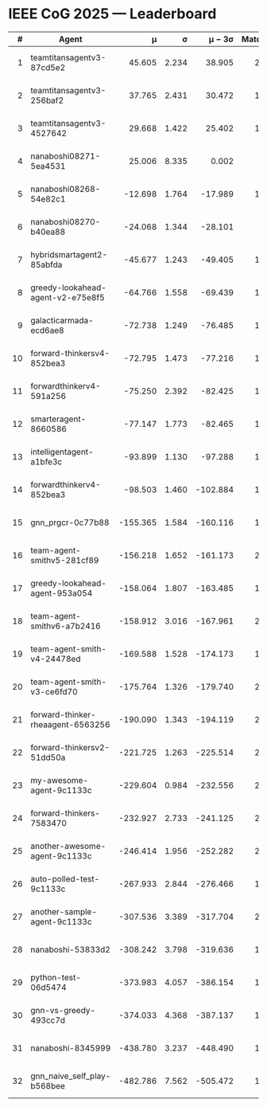 # IEEE CoG 2025 — Leaderboard

| # | Agent | μ | σ | μ − 3σ | Matches | Updated |
|---:|---|---:|---:|---:|---:|---|
| 1 | teamtitansagentv3-87cd5e2 | 45.605 | 2.234 | 38.905 | 2000 | 2025-08-27 11:42 |
| 2 | teamtitansagentv3-256baf2 | 37.765 | 2.431 | 30.472 | 1960 | 2025-08-27 11:42 |
| 3 | teamtitansagentv3-4527642 | 29.668 | 1.422 | 25.402 | 1880 | 2025-08-27 11:42 |
| 4 | nanaboshi08271-5ea4531 | 25.006 | 8.335 | 0.002 | 360 | 2025-08-27 11:42 |
| 5 | nanaboshi08268-54e82c1 | -12.698 | 1.764 | -17.989 | 1700 | 2025-08-27 11:42 |
| 6 | nanaboshi08270-b40ea88 | -24.068 | 1.344 | -28.101 | 820 | 2025-08-27 11:42 |
| 7 | hybridsmartagent2-85abfda | -45.677 | 1.243 | -49.405 | 1553 | 2025-08-27 11:42 |
| 8 | greedy-lookahead-agent-v2-e75e8f5 | -64.766 | 1.558 | -69.439 | 1738 | 2025-08-27 11:42 |
| 9 | galacticarmada-ecd6ae8 | -72.738 | 1.249 | -76.485 | 1780 | 2025-08-27 11:42 |
| 10 | forward-thinkersv4-852bea3 | -72.795 | 1.473 | -77.216 | 1813 | 2025-08-27 11:42 |
| 11 | forwardthinkerv4-591a256 | -75.250 | 2.392 | -82.425 | 1686 | 2025-08-27 11:42 |
| 12 | smarteragent-8660586 | -77.147 | 1.773 | -82.465 | 1675 | 2025-08-27 11:42 |
| 13 | intelligentagent-a1bfe3c | -93.899 | 1.130 | -97.288 | 1764 | 2025-08-27 11:42 |
| 14 | forwardthinkerv4-852bea3 | -98.503 | 1.460 | -102.884 | 1541 | 2025-08-27 11:42 |
| 15 | gnn_prgcr-0c77b88 | -155.365 | 1.584 | -160.116 | 1600 | 2025-08-27 11:42 |
| 16 | team-agent-smithv5-281cf89 | -156.218 | 1.652 | -161.173 | 2160 | 2025-08-27 11:42 |
| 17 | greedy-lookahead-agent-953a054 | -158.064 | 1.807 | -163.485 | 1918 | 2025-08-27 11:42 |
| 18 | team-agent-smithv6-a7b2416 | -158.912 | 3.016 | -167.961 | 2320 | 2025-08-27 11:42 |
| 19 | team-agent-smith-v4-24478ed | -169.588 | 1.528 | -174.173 | 1980 | 2025-08-27 11:42 |
| 20 | team-agent-smith-v3-ce6fd70 | -175.764 | 1.326 | -179.740 | 2020 | 2025-08-27 11:42 |
| 21 | forward-thinker-rheaagent-6563256 | -190.090 | 1.343 | -194.119 | 2108 | 2025-08-27 11:42 |
| 22 | forward-thinkersv2-51dd50a | -221.725 | 1.263 | -225.514 | 2228 | 2025-08-27 11:42 |
| 23 | my-awesome-agent-9c1133c | -229.604 | 0.984 | -232.556 | 2680 | 2025-08-27 11:42 |
| 24 | forward-thinkers-7583470 | -232.927 | 2.733 | -241.125 | 2100 | 2025-08-27 11:42 |
| 25 | another-awesome-agent-9c1133c | -246.414 | 1.956 | -252.282 | 2120 | 2025-08-27 11:42 |
| 26 | auto-polled-test-9c1133c | -267.933 | 2.844 | -276.466 | 1640 | 2025-08-27 11:42 |
| 27 | another-sample-agent-9c1133c | -307.536 | 3.389 | -317.704 | 2240 | 2025-08-27 11:42 |
| 28 | nanaboshi-53833d2 | -308.242 | 3.798 | -319.636 | 1740 | 2025-08-27 11:42 |
| 29 | python-test-06d5474 | -373.983 | 4.057 | -386.154 | 1890 | 2025-08-27 11:42 |
| 30 | gnn-vs-greedy-493cc7d | -374.033 | 4.368 | -387.137 | 1880 | 2025-08-27 11:42 |
| 31 | nanaboshi-8345999 | -438.780 | 3.237 | -448.490 | 1910 | 2025-08-27 11:42 |
| 32 | gnn_naive_self_play-b568bee | -482.786 | 7.562 | -505.472 | 1480 | 2025-08-27 11:42 |
